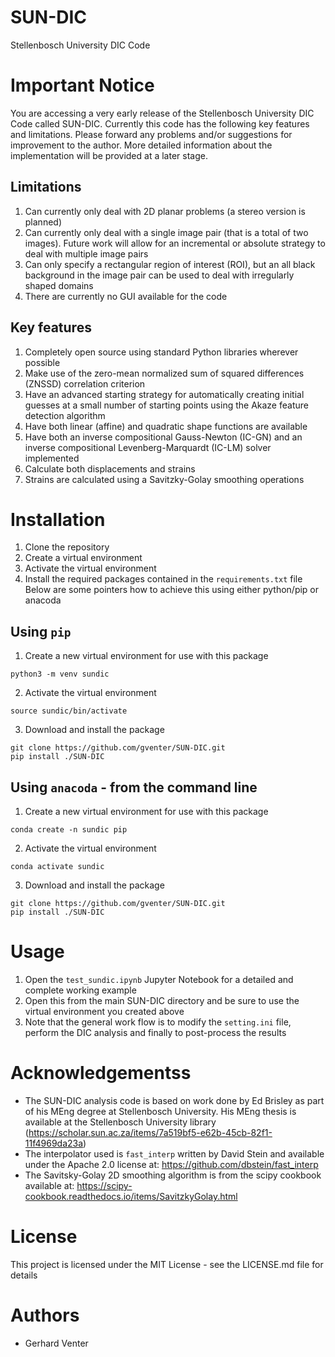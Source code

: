 # SUN-DIC

Stellenbosch University DIC Code

# Important Notice

You are accessing a very early release of the Stellenbosch University DIC Code called SUN-DIC. Currently this code has the following key features and limitations. Please forward any problems and/or suggestions for improvement to the author. More detailed information about the implementation will be provided at a later stage.

## Limitations

1. Can currently only deal with 2D planar problems (a stereo version is planned)
2. Can currently only deal with a single image pair (that is a total of two images). Future work will allow for an incremental or absolute strategy to deal with multiple image pairs
3. Can only specify a rectangular region of interest (ROI), but an all black background in the image pair can be used to deal with irregularly shaped domains
4. There are currently no GUI available for the code

## Key features

1. Completely open source using standard Python libraries wherever possible
2. Make use of the zero-mean normalized sum of squared differences (ZNSSD) correlation criterion
3. Have an advanced starting strategy for automatically creating initial guesses at a small number of starting points using the Akaze feature detection algorithm
4. Have both linear (affine) and quadratic shape functions are available
5. Have both an inverse compositional Gauss-Newton (IC-GN) and an inverse compositional Levenberg-Marquardt (IC-LM) solver implemented
6. Calculate both displacements and strains
7. Strains are calculated using a Savitzky-Golay smoothing operations

# Installation

1. Clone the repository
2. Create a virtual environment
3. Activate the virtual environment
4. Install the required packages contained in the `requirements.txt` file
   Below are some pointers how to achieve this using either python/pip or anacoda

## Using `pip`

1. Create a new virtual environment for use with this package

```
python3 -m venv sundic
```

2. Activate the virtual environment

```
source sundic/bin/activate
```

3. Download and install the package

```
git clone https://github.com/gventer/SUN-DIC.git
pip install ./SUN-DIC
```

## Using `anacoda` - from the command line

1. Create a new virtual environment for use with this package

```
conda create -n sundic pip
```

2. Activate the virtual environment

```
conda activate sundic
```

3. Download and install the package

```
git clone https://github.com/gventer/SUN-DIC.git
pip install ./SUN-DIC
```

# Usage

1. Open the `test_sundic.ipynb` Jupyter Notebook for a detailed and complete working example
2. Open this from the main SUN-DIC directory and be sure to use the virtual environment you created above
3. Note that the general work flow is to modify the `setting.ini` file, perform the DIC analysis and finally to post-process the results

# Acknowledgementss

- The SUN-DIC analysis code is based on work done by Ed Brisley as part of his MEng degree at Stellenbosch University. His MEng thesis is available at the Stellenbosch University library (https://scholar.sun.ac.za/items/7a519bf5-e62b-45cb-82f1-11f4969da23a)
- The interpolator used is `fast_interp` written by David Stein and available under the Apache 2.0 license at: https://github.com/dbstein/fast_interp
- The Savitsky-Golay 2D smoothing algorithm is from the scipy cookbook available at: https://scipy-cookbook.readthedocs.io/items/SavitzkyGolay.html

# License

This project is licensed under the MIT License - see the LICENSE.md file for details

# Authors

- Gerhard Venter
